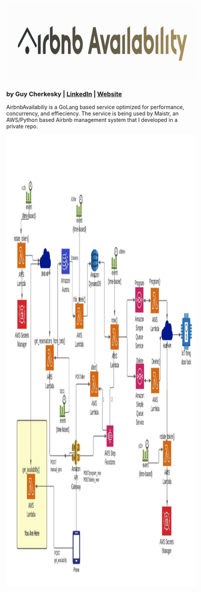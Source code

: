 
<img src="https://github.com/cherkesky/checkbnbavail/blob/main/projlogo.png" height="200" width="800">

### by Guy Cherkesky | [LinkedIn](http://linkedin.com/in/cherkesky) | [Website](http://cherkesky.com)



AirbnbAvailabiliy is a GoLang based service optimized for performance, concurrency, and effieciency. The service is being used by Maistr, an AWS/Python based Airbnb management system that I developed in a private repo.

<img src="https://github.com/cherkesky/checkbnbavail/blob/main/Maistr.jpeg" height="1200" width="800">
